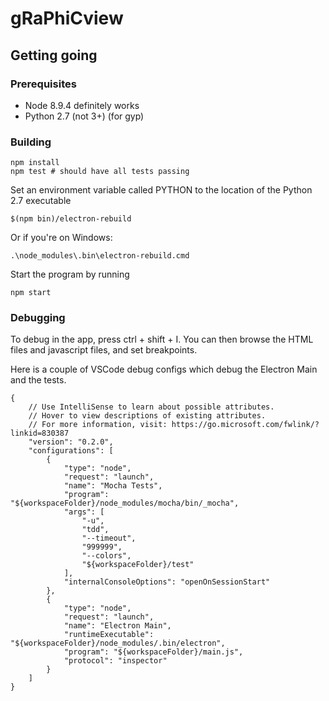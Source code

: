 # gRaPhiCview

## Getting going

### Prerequisites
* Node 8.9.4 definitely works
* Python 2.7 (not 3+) (for gyp)

### Building
```
npm install
npm test # should have all tests passing
```

Set an environment variable called PYTHON to the location of the Python 2.7 executable
```
$(npm bin)/electron-rebuild
```

Or if you're on Windows:
```
.\node_modules\.bin\electron-rebuild.cmd
```

Start the program by running 
```
npm start
```
### Debugging
To debug in the app, press ctrl + shift + I. You can then browse the HTML files and javascript files, and set breakpoints.

Here is a couple of VSCode debug configs which debug the Electron Main and the tests.

```
{
    // Use IntelliSense to learn about possible attributes.
    // Hover to view descriptions of existing attributes.
    // For more information, visit: https://go.microsoft.com/fwlink/?linkid=830387
    "version": "0.2.0",
    "configurations": [
        {
            "type": "node",
            "request": "launch",
            "name": "Mocha Tests",
            "program": "${workspaceFolder}/node_modules/mocha/bin/_mocha",
            "args": [
                "-u",
                "tdd",
                "--timeout",
                "999999",
                "--colors",
                "${workspaceFolder}/test"
            ],
            "internalConsoleOptions": "openOnSessionStart"
        },
        {
            "type": "node",
            "request": "launch",
            "name": "Electron Main",
            "runtimeExecutable": "${workspaceFolder}/node_modules/.bin/electron",
            "program": "${workspaceFolder}/main.js",
            "protocol": "inspector"
        }
    ]
}
```
